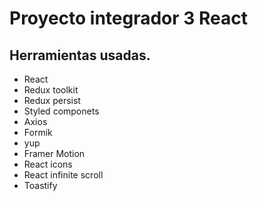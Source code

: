 # Proyecto integrador 3 React

## Herramientas usadas.

- React
- Redux toolkit
- Redux persist
- Styled componets
- Axios
- Formik
- yup
- Framer Motion
- React icons
- React infinite scroll
- Toastify
